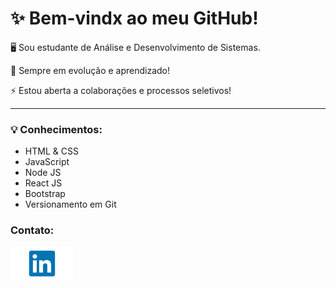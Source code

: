 <h1>✨ Bem-vindx ao meu GitHub!</h1>

<p>🖥️ Sou estudante de Análise e Desenvolvimento de Sistemas.</p>

<p>🌱 Sempre em evolução e aprendizado!</p>

<p>⚡ Estou aberta a colaborações e processos seletivos!</p><hr>


<h3>💡 Conhecimentos:</h3>
    <ul>
    <li>HTML & CSS
    <li>JavaScript 
    <li>Node JS 
    <li>React JS 
    <li>Bootstrap 
    <li>Versionamento em Git
    </ul> 
    


<h3>Contato:</h3> 
<a href="https://www.linkedin.com/in/gabimesquita0607/"><img src="linkedin.png"></a>
  
